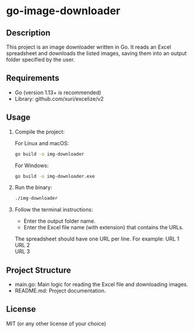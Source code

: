 # go-image-downloader

## Description

This project is an image downloader written in Go. It reads an Excel spreadsheet and downloads the listed images, saving them into an output folder specified by the user.

## Requirements

- Go (version 1.13+ is recommended)
- Library: github.com/xuri/excelize/v2

## Usage

1. Compile the project:

   For Linux and macOS:

   ```bash
   go build -o img-downloader
   ```

   For Windows:

   ```bash
   go build -o img-downloader.exe
   ```

2. Run the binary:

   ```bash
   ./img-downloader
   ```

3. Follow the terminal instructions:

   - Enter the output folder name.
   - Enter the Excel file name (with extension) that contains the URLs.

   The spreadsheet should have one URL per line. For example:
   URL 1  
   URL 2  
   URL 3

## Project Structure

- main.go: Main logic for reading the Excel file and downloading images.
- README.md: Project documentation.

## License

MIT (or any other license of your choice)
